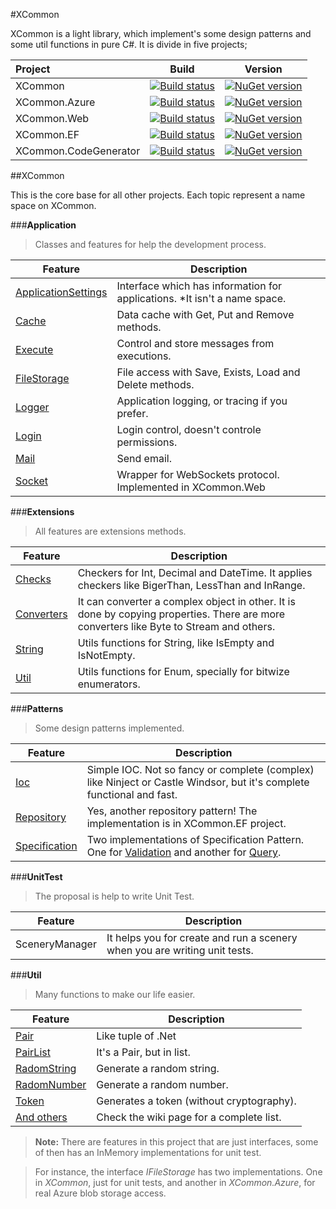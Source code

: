 #XCommon

XCommon is a light library, which implement's some design patterns and some util functions in pure C#. It is divide in five projects;


|Project | Build   | Version
|:-------| ------- | -------
| XCommon | [![Build status](https://ci.appveyor.com/api/projects/status/vu4oi81o5oqcltjh?svg=true)](https://ci.appveyor.com/project/marviobezerra/xcommon) |  [![NuGet version](https://badge.fury.io/nu/xcommon.svg)](https://badge.fury.io/nu/xcommon)
| XCommon.Azure | [![Build status](https://ci.appveyor.com/api/projects/status/vu4oi81o5oqcltjh?svg=true)](https://ci.appveyor.com/project/marviobezerra/xcommon) |  [![NuGet version](https://badge.fury.io/nu/xcommon.azure.svg)](https://badge.fury.io/nu/xcommon.azure)
| XCommon.Web | [![Build status](https://ci.appveyor.com/api/projects/status/vu4oi81o5oqcltjh?svg=true)](https://ci.appveyor.com/project/marviobezerra/xcommon) | [![NuGet version](https://badge.fury.io/nu/xcommon.web.svg)](https://badge.fury.io/nu/xcommon.web)
| XCommon.EF | [![Build status](https://ci.appveyor.com/api/projects/status/vu4oi81o5oqcltjh?svg=true)](https://ci.appveyor.com/project/marviobezerra/xcommon) | [![NuGet version](https://badge.fury.io/nu/xcommon.ef.svg)](https://badge.fury.io/nu/xcommon.ef)
| XCommon.CodeGenerator | [![Build status](https://ci.appveyor.com/api/projects/status/vu4oi81o5oqcltjh?svg=true)](https://ci.appveyor.com/project/marviobezerra/xcommon) | [![NuGet version](https://badge.fury.io/nu/xcommon.codegenerator.svg)](https://badge.fury.io/nu/xcommon.codegenerator)

##XCommon

This is the core base for all other projects. Each topic represent a name space on XCommon.

###**Application**

> Classes and features for help the development process.

| Feature          | Description
 ----------------- | -----------------
|[ApplicationSettings](https://github.com/marviobezerra/XCommon/wiki/XCommon---ApplicationSettings)| Interface which has information for applications. *It isn't a name space.
| [Cache](https://github.com/marviobezerra/XCommon/wiki/XCommon---Cache)| Data cache with Get, Put and Remove methods.
| [Execute](https://github.com/marviobezerra/XCommon/wiki/XComon---Execute) | Control and store messages from executions.
|[FileStorage](https://github.com/marviobezerra/XCommon/wiki/XCommon---FileStorage)| File access with Save, Exists, Load and Delete methods.
|[Logger](https://github.com/marviobezerra/XCommon/wiki/XCommon---Logger)| Application logging, or tracing if you prefer.
|[Login](https://github.com/marviobezerra/XCommon/wiki/XCommon---Login)| Login control, doesn't controle permissions.
|[Mail](https://github.com/marviobezerra/XCommon/wiki/XCommon---Mail)| Send email.
|[Socket](https://github.com/marviobezerra/XCommon/wiki/XCommon---Socket)| Wrapper for WebSockets protocol. Implemented in XCommon.Web

###**Extensions**

> All features are extensions methods.

| Feature          | Description
 ----------------- | -----------------
|[Checks](https://github.com/marviobezerra/XCommon/wiki/XCommon---Extensions#checks)| Checkers for Int, Decimal and DateTime. It applies checkers like BigerThan, LessThan and InRange.
|[Converters](https://github.com/marviobezerra/XCommon/wiki/XCommon---Extensions#converters)| It can converter a complex object in other. It is done by copying properties. There are more converters like Byte to Stream and others. 
|[String](https://github.com/marviobezerra/XCommon/wiki/XCommon---Extensions#string)| Utils functions for String, like IsEmpty and IsNotEmpty.
|[Util](https://github.com/marviobezerra/XCommon/wiki/XCommon---Extensions#util)| Utils functions for Enum, specially for bitwize enumerators.

###**Patterns**

> Some design patterns implemented.

| Feature          | Description
 ----------------- | -----------------
|[Ioc](https://github.com/marviobezerra/XCommon/wiki/XCommon---Ioc)| Simple IOC. Not so fancy or complete (complex) like Ninject or Castle Windsor, but it's complete functional and fast.
|[Repository](https://github.com/marviobezerra/XCommon/wiki/XCommon---Repository)| Yes, another repository pattern! The implementation is in XCommon.EF project.
|[Specification](https://github.com/marviobezerra/XCommon/wiki/XComonn---Specification)| Two implementations of Specification Pattern. One for [Validation](https://github.com/marviobezerra/XCommon/wiki/XComonn---Specification-Validation) and another for [Query](https://github.com/marviobezerra/XCommon/wiki/XComon---Specification-Query).

###**UnitTest**

> The proposal is help to write Unit Test.

| Feature          | Description
 ----------------- | -----------------
|SceneryManager| It helps you for create and run a scenery when you are writing unit tests.

###**Util**

> Many functions to make our life easier.

| Feature          | Description
 ----------------- | -----------------
|[Pair](https://github.com/marviobezerra/XCommon/wiki/XCommon---Utils)| Like tuple of .Net
|[PairList](https://github.com/marviobezerra/XCommon/wiki/XCommon---Utils)| It's a Pair, but in list.
|[RadomString](https://github.com/marviobezerra/XCommon/wiki/XCommon---Utils)| Generate a random string.
|[RadomNumber](https://github.com/marviobezerra/XCommon/wiki/XCommon---Utils)| Generate a random number.
|[Token](https://github.com/marviobezerra/XCommon/wiki/XCommon---Utils)| Generates a token (without cryptography).
|[And others](https://github.com/marviobezerra/XCommon/wiki/XCommon---Utils)| Check the wiki page for a complete list.

> **Note:** There are features in this project that are just interfaces, some of then has an InMemory implementations for unit test. 

> For instance, the interface *IFileStorage* has two implementations. One in *XCommon*, just for unit tests, and another in *XCommon.Azure*, for real Azure blob storage access.